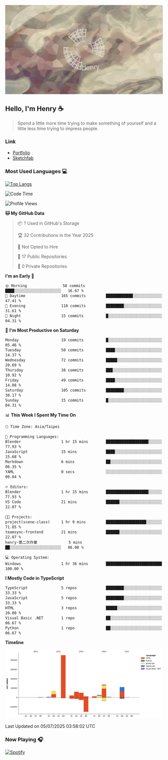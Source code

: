 ![](./images/cover.jpg)

## Hello, I'm Henry :coffee:
> Spend a little more time trying to make something of yourself and a little less time trying to impress people.

### Link
- [Portfolio](https://drive.google.com/file/d/1kb96bzn4Bhdb4pImsUvKz9Oi9cx455D2/view?usp=drivesdk)
- [Sketchfab](https://sketchfab.com/henry4294967296/models)

### Most Used Languages 💻
 [![Top Langs](https://github-readme-stats.vercel.app/api/top-langs/?username=henry5720&theme=tokyonight&hide_title=true)](https://github.com/henry5720?tab=repositories)

<!--START_SECTION:waka-->
![Code Time](http://img.shields.io/badge/Code%20Time-3%20hrs%208%20mins-blue)

![Profile Views](http://img.shields.io/badge/Profile%20Views-1-blue)

**🐱 My GitHub Data** 

> 📦 ? Used in GitHub's Storage 
 > 
> 🏆 32 Contributions in the Year 2025
 > 
> 🚫 Not Opted to Hire
 > 
> 📜 17 Public Repositories 
 > 
> 🔑 0 Private Repositories 
 > 
**I'm an Early 🐤** 

```text
🌞 Morning                58 commits          ████░░░░░░░░░░░░░░░░░░░░░   16.67 % 
🌆 Daytime                165 commits         ████████████░░░░░░░░░░░░░   47.41 % 
🌃 Evening                110 commits         ████████░░░░░░░░░░░░░░░░░   31.61 % 
🌙 Night                  15 commits          █░░░░░░░░░░░░░░░░░░░░░░░░   04.31 % 
```
📅 **I'm Most Productive on Saturday** 

```text
Monday                   19 commits          █░░░░░░░░░░░░░░░░░░░░░░░░   05.46 % 
Tuesday                  50 commits          ████░░░░░░░░░░░░░░░░░░░░░   14.37 % 
Wednesday                72 commits          █████░░░░░░░░░░░░░░░░░░░░   20.69 % 
Thursday                 38 commits          ███░░░░░░░░░░░░░░░░░░░░░░   10.92 % 
Friday                   49 commits          ████░░░░░░░░░░░░░░░░░░░░░   14.08 % 
Saturday                 105 commits         ████████░░░░░░░░░░░░░░░░░   30.17 % 
Sunday                   15 commits          █░░░░░░░░░░░░░░░░░░░░░░░░   04.31 % 
```


📊 **This Week I Spent My Time On** 

```text
🕑︎ Time Zone: Asia/Taipei

💬 Programming Languages: 
Blender                  1 hr 15 mins        ███████████████████░░░░░░   77.93 % 
JavaScript               15 mins             ████░░░░░░░░░░░░░░░░░░░░░   15.68 % 
Markdown                 6 mins              ██░░░░░░░░░░░░░░░░░░░░░░░   06.35 % 
YAML                     0 secs              ░░░░░░░░░░░░░░░░░░░░░░░░░   00.04 % 

🔥 Editors: 
Blender                  1 hr 15 mins        ███████████████████░░░░░░   77.93 % 
VS Code                  21 mins             ██████░░░░░░░░░░░░░░░░░░░   22.07 % 

🐱‍💻 Projects: 
project(scene-class)     1 hr 9 mins         ██████████████████░░░░░░░   71.85 % 
teamsync-frontend        21 mins             ██████░░░░░░░░░░░░░░░░░░░   22.07 % 
henry-第二次作業              5 mins              ██░░░░░░░░░░░░░░░░░░░░░░░   06.08 % 

💻 Operating System: 
Windows                  1 hr 36 mins        █████████████████████████   100.00 % 
```

**I Mostly Code in TypeScript** 

```text
TypeScript               5 repos             ████████░░░░░░░░░░░░░░░░░   33.33 % 
JavaScript               5 repos             ████████░░░░░░░░░░░░░░░░░   33.33 % 
HTML                     3 repos             █████░░░░░░░░░░░░░░░░░░░░   20.00 % 
Visual Basic .NET        1 repo              ██░░░░░░░░░░░░░░░░░░░░░░░   06.67 % 
Python                   1 repo              ██░░░░░░░░░░░░░░░░░░░░░░░   06.67 % 
```



**Timeline**

![Lines of Code chart](https://raw.githubusercontent.com/henry5720/henry5720/main/assets/bar_graph.png)


 Last Updated on 05/07/2025 03:58:02 UTC
<!--END_SECTION:waka-->

### Now Playing 🎧
[![Spotify](https://spotify-recently-played-beta.vercel.app/api/spotify)](https://open.spotify.com/user/31uznrpamxhroyd2bt7xchxgnhce)

<!--
**henry5720/henry5720** is a ✨ _special_ ✨ repository because its `README.md` (this file) appears on your GitHub profile.

Here are some ideas to get you started:

- 🔭 I’m currently working on ...
- 🌱 I’m currently learning ...
- 👯 I’m looking to collaborate on ...
- 🤔 I’m looking for help with ...
- 💬 Ask me about ...
- 📫 How to reach me: ...
- 😄 Pronouns: ...
- ⚡ Fun fact: ...
-->
